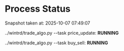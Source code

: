 # Process Status

Snapshot taken at: 2025-10-07 07:49:07

../wintrd/trade_algo.py --task price_update: **RUNNING**

../wintrd/trade_algo.py --task buy_sell: **RUNNING**

